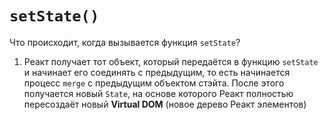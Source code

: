 # `setState()`

Что происходит, когда вызывается функция `setState`?

1. Реакт получает тот объект, который передаётся в функцию `setState` и начинает его соединять с предыдущим, то есть начинается процесс 
   `merge` с предыдущим объектом стэйта.  После этого получается новый `State`, на основе которого Реакт полностью пересоздаёт новый 
   **Virtual DOM** (новое дерево Реакт элементов) 
